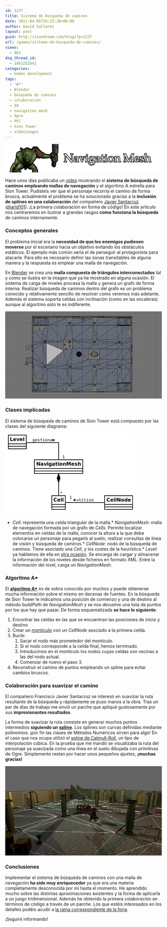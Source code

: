 ```yaml
---
id: 1237
title: Sistema de búsqueda de caminos
date: 2011-04-05T20:23:30+00:00
author: David Saltares
layout: post
guid: http://siondream.com/blog/?p=1237
url: /games/sistema-de-busqueda-de-caminos/
views:
  - 961
dsq_thread_id:
  - 1863252641
categories:
  - Games development
tags:
  - 'A*'
  - Blender
  - búsqueda de caminos
  - colaboración
  - IA
  - navigation mesh
  - Ogre
  - PFC
  - Sion Tower
  - videojuegos
---
```


![titulo-navmesh.png](/img/wp/titulo-navmesh.png)

Hace unos días publicaba un [vídeo](/proyectos/pfc/sion-tower/sion-tower-navigation-mesh-y-a/ "Sion Tower, navigation mesh y A*") mostrando el **sistema de búsqueda de caminos empleando mallas de navegación** y el algoritmo A estrella para Sion Tower. Pudisteis ver que el personaje recorría el camino de forma brusca, actualmente el problema se ha solucionado gracias a la **inclusión de splines en una colaboración** del compañero [Javier Santacruz](http://ragingbit.com/blog/) ([@arld101](http://twitter.com/#!/arld101)). ¡La primera colaboración en forma de código! En este artículo nos centraremos en ilustrar a grandes rasgos **como funciona la búsqueda** de caminos internamente.

### Conceptos generales

El problema inicial era la **necesidad de que los enemigos pudiesen moverse** por el escenario hacia un objetivo evitando los obstáculos estáticos. El ejemplo más común sería el de perseguir al protagonista para atacarle. Para ello es necesario definir las zonas transitables de alguna manera y la respuesta es emplear una malla de navegación.

En [Blender](http://www.blender.org/) se crea una **malla compuesta de triángulos interconectados** tal y como se ilustra en la imagen que ya he mostrado en alguna ocasión. El sistema de carga de niveles procesa la malla y genera un grafo de forma interna. Realizar búsqueda de caminos dentro del grafo es un problema conocido y relativamente sencillo de resolver como veremos más adelante. Además el sistema soporta celdas con inclinación (como en las escaleras) aunque al algoritmo esto le es indiferente.

![blender-navmesh.jpg](/img/wp/blender-navmesh.jpg)

### Clases implicadas

El sistema de búsqueda de caminos de Sion Tower está compuesto por las clases del siguiente diagrama:

![clases-navmesh.png](/img/wp/clases-navmesh.png)

*   *Cell*: representa una celda triangular de la malla.*   *NavigationMesh*: malla de navegación formada por un grafo de *Cells*. Permite localizar elementos en celdas de la malla, conocer la altura a la que debe colocarse un personaje para pegarlo al suelo, realizar consultas de línea de visión y búsqueda de caminos.*   *CellNode*: nodo de la búsqueda de caminos. Tiene asociado una *Cell*, y los costes de la heurística.*   *Level*: ya hablamos de ella en [otra ocasión](/proyectos/pfc/sion-tower/creacion-de-escenarios-en-formato-dotscene-con-blender/ "Creación de escenarios en formato DotScene con Blender"). Se encarga de cargar y almacenar la información de los niveles desde ficheros en formato XML. Entre la información del nivel, carga un *NavigationMesh*.

### Algoritmo A*

El **[algoritmo A*](http://en.wikipedia.org/wiki/A*_search_algorithm)** es de sobra conocido por muchos y puede obtenerse mucha información sobre el mismo en decenas de fuentes. En la búsqueda de Sion Tower le indicamos una posición de comienzo y una de destino al método *buildPath* de *NavigationMesh* y se nos devuelve una lista de puntos por los que hay que pasar. De forma esquematizada **se hace lo siguiente**:

1.  Encontrar las celdas en las que se encuentran las posiciones de inicio y destino
2.  Crear un [montículo](http://en.wikipedia.org/wiki/Heap_(data_structure)) con un *CellNode* asociado a la primera celda.
3.  Bucle:
    1.  Sacar el nodo más prometedor del montículo.
    2.  Si el nodo corresponde a la celda final, hemos terminado.
    3.  Introducimos en el montículo los nodos cuyas celdas son vecinas a las del nodo actual.
    4.  Comenzar de nuevo el paso 3.
4.  Reconstruir el camino de puntos empleando un spline para evitar cambios bruscos.

### Colaboración para suavizar el camino

El compañero Francisco Javier Santacruz se interesó en suavizar la ruta resultante de la búsqueda y rápidamente se puso manos a la obra. Tras un par de días de trabajo me envió un parche que apliqué gustosamente por sus **impresionantes resultados**.

La forma de suavizar la ruta consiste en generar muchos puntos intermedios **siguiendo un [spline](http://es.wikipedia.org/wiki/Spline)**. Los splines son curvas definidas mediante polinomios: ¡por fin las clases de Métodos Numéricos sirven para algo! En el caso que nos ocupa utilizó el [spline de Catmull-Roll](http://en.wikipedia.org/wiki/Cubic_Hermite_spline#Catmull.E2.80.93Rom_spline), un tipo de interpolación cúbica. En la prueba que me mandó se visualizaba la ruta del personaje ya suavizada como una línea en el suelo dibujada con primitivas de Ogre. Simplemente restan por hacer unos pequeños ajustes, **¡muchas gracias!**

![siontower-navmesh.jpg](/img/wp/siontower-navmesh.jpg)

### Conclusiones

Implementar el sistema de búsqueda de caminos con una malla de navegación **ha sido muy enriquecedor** ya que era una materia completamente desconocida por mí hasta el momento. He aprendido mucho sobre las distintas aproximaciones existentes y la forma de aplicarla a un juego tridimensional. Además he obtenido la primera colaboración en términos de código a través de un parche. Los que estéis interesados en los detalles podéis acudir a [la rama correspondiente de la forja](https://forja.rediris.es/plugins/scmsvn/viewcvs.php/siontower/branches/navmesh-javi/?root=cusl5-iberogre).

¡Seguiré informando!